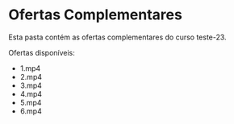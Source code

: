 # Ofertas Complementares

Esta pasta contém as ofertas complementares do curso teste-23.

Ofertas disponíveis:
- 1.mp4
- 2.mp4
- 3.mp4
- 4.mp4
- 5.mp4
- 6.mp4